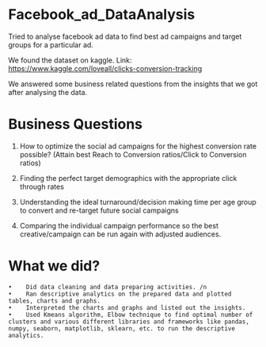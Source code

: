 # Facebook_ad_DataAnalysis
Tried to analyse facebook ad data to find best ad campaigns and target groups for a particular ad.

We found the dataset on kaggle.
Link: https://www.kaggle.com/loveall/clicks-conversion-tracking

We answered some business related questions from the insights that we got after analysing the data.

# Business Questions

1. How to optimize the social ad campaigns for the highest conversion rate possible? (Attain best Reach to Conversion ratios/Click to Conversion ratios)

2. Finding the perfect target demographics with the appropriate click through rates

3. Understanding the ideal turnaround/decision making time per age group to convert and re-target future social campaigns

4. Comparing the individual campaign performance so the best creative/campaign can be run again with adjusted audiences.


# What we did?

    •    Did data cleaning and data preparing activities. /n
    •    Ran descriptive analytics on the prepared data and plotted tables, charts and graphs.
    •    Interpreted the charts and graphs and listed out the insights.
    •    Used Kmeans algorithm, Elbow technique to find optimal number of clusters and various different libraries and frameworks like pandas, numpy, seaborn, matplotlib, sklearn, etc. to run the descriptive analytics.


